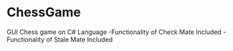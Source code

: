 # ChessGame
GUI Chess game on C# Language
-Functionality of Check Mate Included
-Functionality of Stale Mate Included
